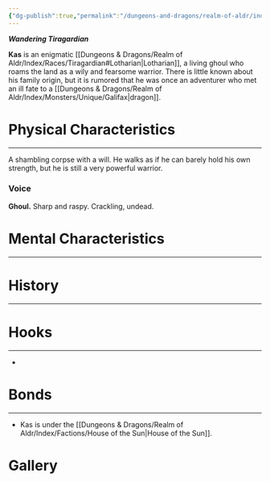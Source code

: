```yaml
---
{"dg-publish":true,"permalink":"/dungeons-and-dragons/realm-of-aldr/index/characters/kas/"}
---
```


***Wandering Tiragardian***

**Kas** is an enigmatic [[Dungeons & Dragons/Realm of Aldr/Index/Races/Tiragardian#Lotharian\|Lotharian]], a living ghoul who roams the land as a wily and fearsome warrior. There is little known about his family origin, but it is rumored that he was once an adventurer who met an ill fate to a [[Dungeons & Dragons/Realm of Aldr/Index/Monsters/Unique/Galifax\|dragon]].

# Physical Characteristics
---
A shambling corpse with a will. He walks as if he can barely hold his own strength, but he is still a very powerful warrior.
### Voice
**Ghoul.** Sharp and raspy. Crackling, undead.
# Mental Characteristics
---

# History
---

# Hooks
---
- 
# Bonds
---
- Kas is under the [[Dungeons & Dragons/Realm of Aldr/Index/Factions/House of the Sun\|House of the Sun]].
# Gallery 